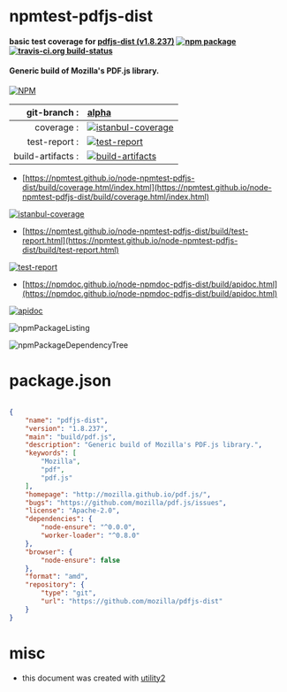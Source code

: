 # npmtest-pdfjs-dist

#### basic test coverage for  [pdfjs-dist (v1.8.237)](http://mozilla.github.io/pdf.js/)  [![npm package](https://img.shields.io/npm/v/npmtest-pdfjs-dist.svg?style=flat-square)](https://www.npmjs.org/package/npmtest-pdfjs-dist) [![travis-ci.org build-status](https://api.travis-ci.org/npmtest/node-npmtest-pdfjs-dist.svg)](https://travis-ci.org/npmtest/node-npmtest-pdfjs-dist)

#### Generic build of Mozilla's PDF.js library.

[![NPM](https://nodei.co/npm/pdfjs-dist.png?downloads=true&downloadRank=true&stars=true)](https://www.npmjs.com/package/pdfjs-dist)

| git-branch : | [alpha](https://github.com/npmtest/node-npmtest-pdfjs-dist/tree/alpha)|
|--:|:--|
| coverage : | [![istanbul-coverage](https://npmtest.github.io/node-npmtest-pdfjs-dist/build/coverage.badge.svg)](https://npmtest.github.io/node-npmtest-pdfjs-dist/build/coverage.html/index.html)|
| test-report : | [![test-report](https://npmtest.github.io/node-npmtest-pdfjs-dist/build/test-report.badge.svg)](https://npmtest.github.io/node-npmtest-pdfjs-dist/build/test-report.html)|
| build-artifacts : | [![build-artifacts](https://npmtest.github.io/node-npmtest-pdfjs-dist/glyphicons_144_folder_open.png)](https://github.com/npmtest/node-npmtest-pdfjs-dist/tree/gh-pages/build)|

- [https://npmtest.github.io/node-npmtest-pdfjs-dist/build/coverage.html/index.html](https://npmtest.github.io/node-npmtest-pdfjs-dist/build/coverage.html/index.html)

[![istanbul-coverage](https://npmtest.github.io/node-npmtest-pdfjs-dist/build/screenCapture.buildCi.browser.%252Ftmp%252Fbuild%252Fcoverage.lib.html.png)](https://npmtest.github.io/node-npmtest-pdfjs-dist/build/coverage.html/index.html)

- [https://npmtest.github.io/node-npmtest-pdfjs-dist/build/test-report.html](https://npmtest.github.io/node-npmtest-pdfjs-dist/build/test-report.html)

[![test-report](https://npmtest.github.io/node-npmtest-pdfjs-dist/build/screenCapture.buildCi.browser.%252Ftmp%252Fbuild%252Ftest-report.html.png)](https://npmtest.github.io/node-npmtest-pdfjs-dist/build/test-report.html)

- [https://npmdoc.github.io/node-npmdoc-pdfjs-dist/build/apidoc.html](https://npmdoc.github.io/node-npmdoc-pdfjs-dist/build/apidoc.html)

[![apidoc](https://npmdoc.github.io/node-npmdoc-pdfjs-dist/build/screenCapture.buildCi.browser.%252Ftmp%252Fbuild%252Fapidoc.html.png)](https://npmdoc.github.io/node-npmdoc-pdfjs-dist/build/apidoc.html)

![npmPackageListing](https://npmtest.github.io/node-npmtest-pdfjs-dist/build/screenCapture.npmPackageListing.svg)

![npmPackageDependencyTree](https://npmtest.github.io/node-npmtest-pdfjs-dist/build/screenCapture.npmPackageDependencyTree.svg)



# package.json

```json

{
    "name": "pdfjs-dist",
    "version": "1.8.237",
    "main": "build/pdf.js",
    "description": "Generic build of Mozilla's PDF.js library.",
    "keywords": [
        "Mozilla",
        "pdf",
        "pdf.js"
    ],
    "homepage": "http://mozilla.github.io/pdf.js/",
    "bugs": "https://github.com/mozilla/pdf.js/issues",
    "license": "Apache-2.0",
    "dependencies": {
        "node-ensure": "^0.0.0",
        "worker-loader": "^0.8.0"
    },
    "browser": {
        "node-ensure": false
    },
    "format": "amd",
    "repository": {
        "type": "git",
        "url": "https://github.com/mozilla/pdfjs-dist"
    }
}
```



# misc
- this document was created with [utility2](https://github.com/kaizhu256/node-utility2)

